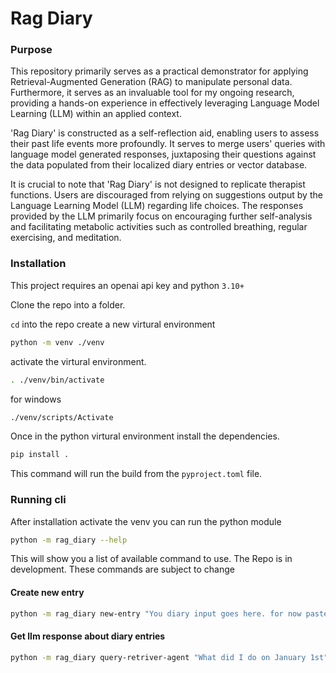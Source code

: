 # Rag Diary

### Purpose
This repository primarily serves as a practical demonstrator for applying Retrieval-Augmented Generation (RAG) to 
manipulate personal data. Furthermore, it serves as an invaluable tool for my ongoing research, providing a hands-on 
experience in effectively leveraging Language Model Learning (LLM) within an applied context.

'Rag Diary' is constructed as a self-reflection aid, enabling users to assess their past life events more profoundly. 
It serves to merge users' queries with language model generated responses, juxtaposing their questions against the data 
populated from their localized diary entries or vector database.

It is crucial to note that 'Rag Diary' is not designed to replicate therapist functions. Users are discouraged from 
relying on suggestions output by the Language Learning Model (LLM) regarding life choices. The responses provided by 
the LLM primarily focus on encouraging further self-analysis and facilitating metabolic activities such as controlled 
breathing, regular exercising, and meditation.  


### Installation

This project requires an openai api key and python `3.10+`

Clone the repo into a folder. 

`cd` into the repo create a new virtural environment
```bash
python -m venv ./venv
```
activate the virtural environment.
```bash 
. ./venv/bin/activate
```

for windows
```bash
./venv/scripts/Activate
```

Once in the python virtural environment install the dependencies.
```bash 
pip install .
```
This command will run the build from the `pyproject.toml` file.


### Running cli

After installation activate the venv you can run the python module
```bash
python -m rag_diary --help
```

This will show you a list of available command to use. The Repo is in development. These
commands are subject to change


#### Create new entry
```bash
python -m rag_diary new-entry "You diary input goes here. for now paste text into cli to update vector db"
```

#### Get llm response about diary entries
```bash
python -m rag_diary query-retriver-agent "What did I do on January 1st"
```